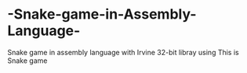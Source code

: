 # -Snake-game-in-Assembly-Language-
Snake game in assembly language with Irvine 32-bit libray using
This is Snake game